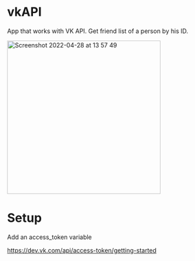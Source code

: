 # vkAPI
App that works with VK API. Get friend list of a person by his ID.


<img width="357" alt="Screenshot 2022-04-28 at 13 57 49" src="https://user-images.githubusercontent.com/26817252/165738208-476c45f7-8062-48db-866b-55c6de071568.png">

# Setup

Add an access_token variable

https://dev.vk.com/api/access-token/getting-started
